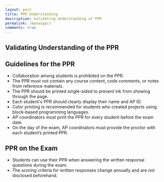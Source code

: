 ```yaml
---
layout: post
title: PPR Understanding
description: Validating Understanding of PPR 
permalink: /manasppr/
comments: true
---
```


## Validating Understanding of the PPR 

<h2>Guidelines for the PPR</h2>
<ul>
    <li>Collaboration among students is prohibited on the PPR.</li>
    <li>The PPR must not contain any course content, code comments, or notes from reference materials.</li>
    <li>The PPR should be printed single-sided to prevent ink from showing through the page.</li>
    <li>Each student's PPR should clearly display their name and AP ID.</li>
    <li>Color printing is recommended for students who created projects using block-based programming languages.</li>
    <li>AP coordinators must print the PPR for every student before the exam date.</li>
    <li>On the day of the exam, AP coordinators must provide the proctor with each student’s printed PPR.</li>
</ul>

<h2>PPR on the Exam</h2>
<ul>
    <li>Students can use their PPR when answering the written response questions during the exam.</li>
    <li>The scoring criteria for written responses change annually and are not disclosed beforehand.</li>
</ul>
